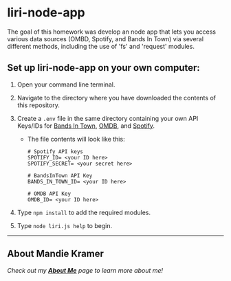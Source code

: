 # liri-node-app

The goal of this homework was develop an node app that lets you access various data sources (OMBD, Spotify, and Bands In Town) via several different methods, including the use of 'fs' and 'request' modules.

## Set up liri-node-app on your own computer:

1. Open your command line terminal.
1. Navigate to the directory where you have downloaded the contents of this repository.
1. Create a `.env` file in the same directory containing your own API Keys/IDs for [Bands In Town](http://www.artists.bandsintown.com/bandsintown-api), [OMDB](http://www.omdbapi.com), and [Spotify](https://developer.spotify.com/my-applications/#!/applications/create).

    - The file contents will look like this:
      ````
      # Spotify API keys
      SPOTIFY_ID= <your ID here>
      SPOTIFY_SECRET= <your secret here>

      # BandsInTown API Key
      BANDS_IN_TOWN_ID= <your ID here>

      # OMDB API Key
      OMDB_ID= <your ID here>
      ````

1. Type `npm install` to add the required modules.
1. Type `node liri.js help` to begin.

----

## About Mandie Kramer
*Check out my [**About Me**](https://impunityjainne.github.io/Bootstrap-Portfolio/) page to learn more about me!*
